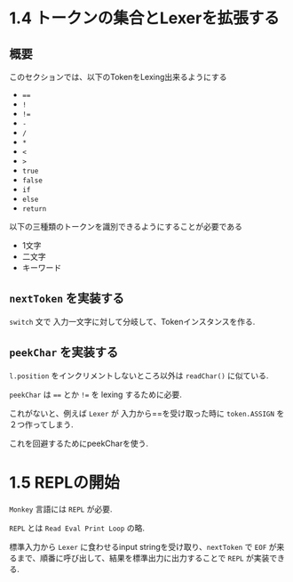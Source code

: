 # 1.4 トークンの集合とLexerを拡張する

## 概要

このセクションでは、以下のTokenをLexing出来るようにする

* `==`
* `!`
* `!=`
* `-`
* `/`
* `*`
* `<`
* `>`
* `true`
* `false`
* `if`
* `else`
* `return`


以下の三種類のトークンを識別できるようにすることが必要である
* 1文字
* 二文字
* キーワード

## `nextToken` を実装する

`switch` 文で 入力一文字に対して分岐して、Tokenインスタンスを作る.


## `peekChar` を実装する
`l.position`  をインクリメントしないところ以外は `readChar()`  に似ている.

`peekChar` は `==` とか `!=` を lexing するために必要.

これがないと、例えば `Lexer` が 入力から==を受け取った時に `token.ASSIGN` を２つ作ってしまう.

これを回避するためにpeekCharを使う.


# 1.5 REPLの開始

`Monkey` 言語には `REPL` が必要.

`REPL` とは `Read Eval Print Loop` の略.

標準入力から `Lexer` に食わせるinput stringを受け取り、`nextToken` で `EOF` が来るまで、順番に呼び出して、結果を標準出力に出力することで `REPL` が実装できる.
